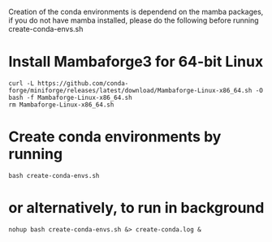 Creation of the conda environments is dependend on the mamba packages, if you do not have mamba installed, please do the following before running create-conda-envs.sh  

# Install Mambaforge3 for 64-bit Linux
   
    curl -L https://github.com/conda-forge/miniforge/releases/latest/download/Mambaforge-Linux-x86_64.sh -O 
    bash -f Mambaforge-Linux-x86_64.sh
    rm Mambaforge-Linux-x86_64.sh

# Create conda environments by running 
    bash create-conda-envs.sh

# or alternatively, to run in background

    nohup bash create-conda-envs.sh &> create-conda.log &
